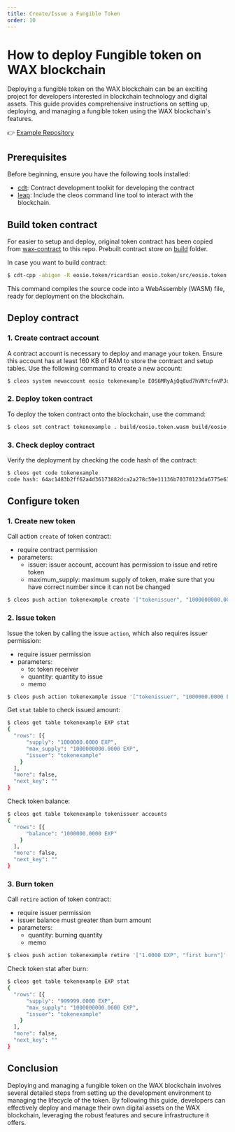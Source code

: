 ```yaml
---
title: Create/Issue a Fungible Token
order: 10
---
```


# How to deploy Fungible token on WAX blockchain

Deploying a fungible token on the WAX blockchain can be an exciting project for developers interested in blockchain technology and digital assets. This guide provides comprehensive instructions on setting up, deploying, and managing a fungible token using the WAX blockchain's features.

👉 [Example Repository](https://github.com/worldwide-asset-exchange/fungible-token-tutorial)

## Prerequisites

Before beginning, ensure you have the following tools installed:

- [cdt](https://github.com/AntelopeIO/cdt): Contract development toolkit for developing the contract
- [leap](https://github.com/AntelopeIO/leap): Include the cleos command line tool to interact with the blockchain.

## Build token contract

For easier to setup and deploy, original token contract has been copied from [wax-contract](https://github.com/worldwide-asset-exchange/wax-system-contracts/tree/develop/contracts/eosio.token/) to this repo. Prebuilt contract store on [build](https://github.com/worldwide-asset-exchange/fungible-token-tutorial/tree/master/build) folder.

In case you want to build contract:

```bash
$ cdt-cpp -abigen -R eosio.token/ricardian eosio.token/src/eosio.token.cpp -o ./build/eosio.token.wasm -I eosio.token/include --no-missing-ricardian-clause
```

This command compiles the source code into a WebAssembly (WASM) file, ready for deployment on the blockchain.

## Deploy contract

### 1. Create contract account

A contract account is necessary to deploy and manage your token. Ensure this account has at least 160 KB of RAM to store the contract and setup tables. Use the following command to create a new account:

```bash
$ cleos system newaccount eosio tokenexample EOS6MRyAjQq8ud7hVNYcfnVPJqcVpscN5So8BhtHuGYqET5GDW5CV EOS6MRyAjQq8ud7hVNYcfnVPJqcVpscN5So8BhtHuGYqET5GDW5CV --stake-net "10.00000000 WAX" --stake-cpu "10.00000000 WAX" --buy-ram-kbytes 160 --transfer
```

### 2. Deploy token contract

To deploy the token contract onto the blockchain, use the command:

```bash
$ cleos set contract tokenexample . build/eosio.token.wasm build/eosio.token.abi -p tokenexample
```

### 3. Check deploy contract

Verify the deployment by checking the code hash of the contract:

```bash
$ cleos get code tokenexample
code hash: 64ac1483b2ff62a4d36173882dca2a278c50e11136b70370123da6775e63659b
```

## Configure token

### 1. Create new token

Call action `create` of token contract:
- require contract permission
- parameters:
  - issuer: issuer account, account has permission to issue and retire token
  - maximum_supply: maximum supply of token, make sure that you have correct number since it can not be changed

```bash
$ cleos push action tokenexample create '["tokenissuer", "1000000000.0000 EXP"]' -p tokenexample
```

### 2. Issue token

Issue the token by calling the issue `action`, which also requires issuer permission:
- require issuer permission
- parameters:
  - to: token receiver
  - quantity: quantity to issue
  - memo

```bash
$ cleos push action tokenexample issue '["tokenissuer", "1000000.0000 EXP", "first issue"]' -p tokenissuer
```

Get `stat` table to check issued amount:

```bash
$ cleos get table tokenexample EXP stat
{
  "rows": [{
      "supply": "1000000.0000 EXP",
      "max_supply": "1000000000.0000 EXP",
      "issuer": "tokenexample"
    }
  ],
  "more": false,
  "next_key": ""
}
```

Check token balance:

```bash
$ cleos get table tokenexample tokenissuer accounts
{
  "rows": [{
      "balance": "1000000.0000 EXP"
    }
  ],
  "more": false,
  "next_key": ""
}
```

### 3. Burn token

Call `retire` action of token contract:
- require issuer permission
- issuer balance must greater than burn amount
- parameters:
  - quantity: burning quantity
  - memo

```bash
$ cleos push action tokenexample retire '["1.0000 EXP", "first burn"]' -p tokenissuer
```

Check token stat after burn:

```bash
$ cleos get table tokenexample EXP stat
{
  "rows": [{
      "supply": "999999.0000 EXP",
      "max_supply": "1000000000.0000 EXP",
      "issuer": "tokenexample"
    }
  ],
  "more": false,
  "next_key": ""
}
```

## Conclusion
Deploying and managing a fungible token on the WAX blockchain involves several detailed steps from setting up the development environment to managing the lifecycle of the token. By following this guide, developers can effectively deploy and manage their own digital assets on the WAX blockchain, leveraging the robust features and secure infrastructure it offers.
